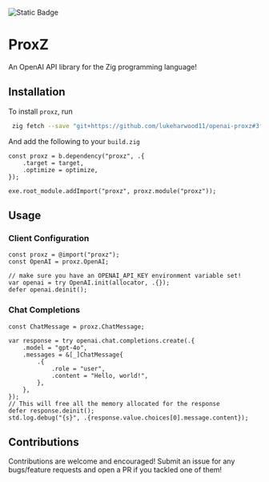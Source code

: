 ![Static Badge](https://img.shields.io/badge/zig-0.13.0-%23F7A41D?logo=zig&logoColor=%23F7A41D)


# ProxZ

An OpenAI API library for the Zig programming language!

## Installation

To install `proxz`, run

```bash
 zig fetch --save "git+https://github.com/lukeharwood11/openai-proxz#3fd51f2247929c4d161e5a1ed53f2b8aef104261"
```

And add the following to your `build.zig`

```zig
const proxz = b.dependency("proxz", .{
    .target = target,
    .optimize = optimize,
});

exe.root_module.addImport("proxz", proxz.module("proxz"));
```

## Usage

### Client Configuration

```zig
const proxz = @import("proxz");
const OpenAI = proxz.OpenAI;
```

```zig
// make sure you have an OPENAI_API_KEY environment variable set!
var openai = try OpenAI.init(allocator, .{});
defer openai.deinit();
```

### Chat Completions
```zig
const ChatMessage = proxz.ChatMessage;

var response = try openai.chat.completions.create(.{
    .model = "gpt-4o",
    .messages = &[_]ChatMessage{
        .{
            .role = "user",
            .content = "Hello, world!",
        },
    },
});
// This will free all the memory allocated for the response
defer response.deinit();
std.log.debug("{s}", .{response.value.choices[0].message.content});
```

## Contributions

Contributions are welcome and encouraged! Submit an issue for any bugs/feature requests and open a PR if you tackled one of them!
